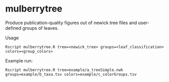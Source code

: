 # mulberrytree

Produce publication-quality figures out of newick tree files and user-defined groups of leaves.

Usage
```
Rscript mulberrytree.R tree=<newick_tree> groups=<leaf_classification> colors=<group_colors>
```

Example run:
```
Rscript mulberrytree.R tree=example/a_treeSimple.nwk groups=example/b_taxa.tsv colors=example/c_colorGroups.tsv
```
